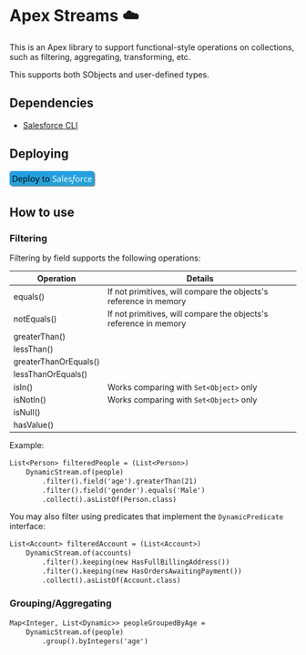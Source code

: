 # Apex Streams ☁️ 

This is an Apex library to support functional-style operations on collections, such as filtering, aggregating, transforming, etc.

This supports both SObjects and user-defined types.

## Dependencies

- [Salesforce CLI](https://developer.salesforce.com/tools/sfdxcli)

## Deploying

<a href="https://githubsfdeploy.herokuapp.com?owner=MuriloKakazu&repo=apex-streams">
  <img alt="Deploy to Salesforce" src="images/sf-deploy.png">
</a>

## How to use

### Filtering

Filtering by field supports the following operations:

| Operation             | Details                                   |
|-----------------------|-------------------------------------------|
| equals()              | If not primitives, will compare the objects's reference in memory |
| notEquals()           | If not primitives, will compare the objects's reference in memory |
| greaterThan()         |                                           |
| lessThan()            |                                           |
| greaterThanOrEquals() |                                           |
| lessThanOrEquals()    |                                           |
| isIn()                | Works comparing with `Set<Object>` only   |
| isNotIn()             | Works comparing with `Set<Object>` only   |
| isNull()              |                                           |
| hasValue()            |                                           |

Example:

```apex
List<Person> filteredPeople = (List<Person>)
    DynamicStream.of(people)
        .filter().field('age').greaterThan(21)
        .filter().field('gender').equals('Male')
        .collect().asListOf(Person.class)
```

You may also filter using predicates that implement the `DynamicPredicate` interface:

```apex
List<Account> filteredAccount = (List<Account>)
    DynamicStream.of(accounts)
        .filter().keeping(new HasFullBillingAddress())
        .filter().keeping(new HasOrdersAwaitingPayment())
        .collect().asListOf(Account.class)
```

### Grouping/Aggregating

```apex
Map<Integer, List<Dynamic>> peopleGroupedByAge =
    DynamicStream.of(people)
        .group().byIntegers('age')
```
